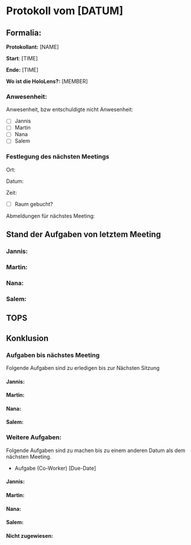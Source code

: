 # Protokoll vom [DATUM]

## Formalia:

**Protokollant:** [NAME]

**Start**: [TIME]

**Ende:** [TIME]

**Wo ist die HoloLens?:** [MEMBER]

### Anwesenheit:

Anwesenheit, bzw entschuldigte nicht Anwesenheit:

* [ ]  Jannis
* [ ]  Martin
* [ ]  Nana
* [ ]  Salem

### Festlegung des nächsten Meetings

Ort:

Datum:

Zeit:

* [ ]  Raum gebucht?

Abmeldungen für nächstes Meeting:

## Stand der Aufgaben von letztem Meeting

### Jannis:

### Martin:

### Nana:

### Salem:

## TOPS

## Konklusion

### Aufgaben bis nächstes Meeting

Folgende Aufgaben sind zu erledigen bis zur Nächsten Sitzung

#### Jannis:

#### Martin:

#### Nana:

#### Salem:

### Weitere Aufgaben:

Folgende Aufgaben sind zu machen bis zu einem anderen Datum als dem nächsten Meeting.

* Aufgabe (Co-Worker) [Due-Date]

#### Jannis:

#### Martin:

#### Nana:

#### Salem:

#### Nicht zugewiesen:
